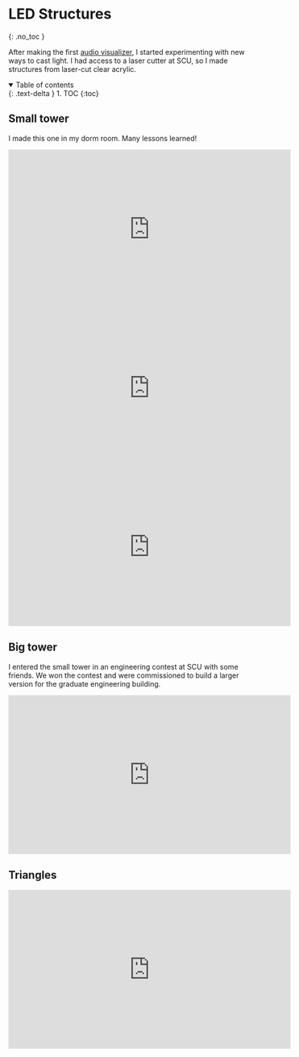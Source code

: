 # LED Structures
{: .no_toc }

After making the first [audio visualizer](https://robbieculkin.github.io/posts/audio-visualizer.html), I started experimenting with new ways to cast light. I had access to a laser cutter at SCU, so I made structures from laser-cut clear acrylic.

<details open markdown="block">
  <summary>
    Table of contents
  </summary>
  {: .text-delta }
1. TOC
{:toc}
</details>

## Small tower
I made this one in my dorm room. Many lessons learned! 

<iframe width="560" height="315" src="https://www.youtube.com/embed/3AmfRgaeD4Q" title="YouTube video player" frameborder="0" allow="accelerometer; autoplay; clipboard-write; encrypted-media; gyroscope; picture-in-picture" allowfullscreen></iframe>

<iframe width="560" height="315" src="https://www.youtube.com/embed/PBjSLQ1NhDk" title="YouTube video player" frameborder="0" allow="accelerometer; autoplay; clipboard-write; encrypted-media; gyroscope; picture-in-picture" allowfullscreen></iframe>

<iframe width="560" height="315" src="https://www.youtube.com/embed/_0Lurrts730" title="YouTube video player" frameborder="0" allow="accelerometer; autoplay; clipboard-write; encrypted-media; gyroscope; picture-in-picture" allowfullscreen></iframe>

## Big tower
I entered the small tower in an engineering contest at SCU with some friends. We won the contest and were commissioned to build a larger version for the graduate engineering building.

<iframe width="560" height="315" src="https://www.youtube.com/embed/7qIUQ-eOlF8" title="YouTube video player" frameborder="0" allow="accelerometer; autoplay; clipboard-write; encrypted-media; gyroscope; picture-in-picture" allowfullscreen></iframe>

## Triangles
<iframe width="560" height="315" src="https://www.youtube.com/embed/GAG5PlNvyYA" title="YouTube video player" frameborder="0" allow="accelerometer; autoplay; clipboard-write; encrypted-media; gyroscope; picture-in-picture" allowfullscreen></iframe>
